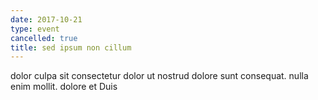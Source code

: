 ```yaml
---
date: 2017-10-21
type: event
cancelled: true
title: sed ipsum non cillum
---
```

dolor culpa sit consectetur dolor ut nostrud dolore sunt consequat. nulla enim mollit. dolore et Duis